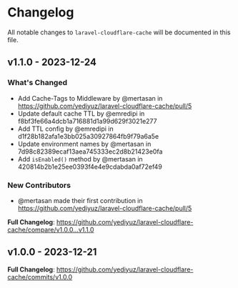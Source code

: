 # Changelog

All notable changes to `laravel-cloudflare-cache` will be documented in this file.

## v1.1.0 - 2023-12-24

### What's Changed

* Add Cache-Tags to Middleware by @mertasan in https://github.com/yediyuz/laravel-cloudflare-cache/pull/5
* Update default cache TTL by @emredipi in f8bf3fe66a4dcb1a716881d1a99d629f3021e277
* Add TTL config by @emredipi in d1f28b182afa1e3bb025a30927864fb9f79a6a5e
* Update environment names by @mertasan in 7d98c82389ecaf13aea745333ec2d8b21423e0fa
* Add `isEnabled()` method by @mertasan in 420814b2b1e25ee0393f4e4e9cdabda0af72ef49

### New Contributors

* @mertasan made their first contribution in https://github.com/yediyuz/laravel-cloudflare-cache/pull/5

**Full Changelog**: https://github.com/yediyuz/laravel-cloudflare-cache/compare/v1.0.0...v1.1.0

## v1.0.0 - 2023-12-21

**Full Changelog**: https://github.com/yediyuz/laravel-cloudflare-cache/commits/v1.0.0
